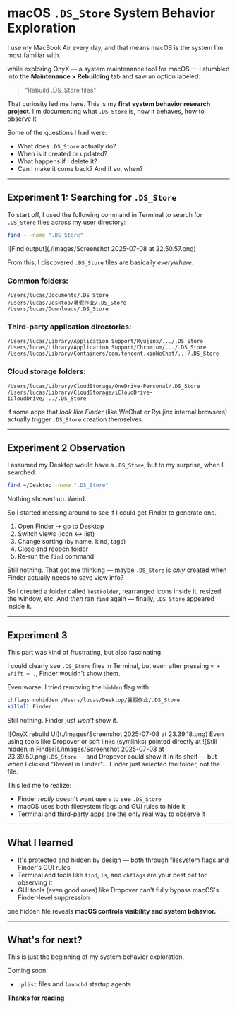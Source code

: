 # macOS `.DS_Store` System Behavior Exploration

I use my MacBook Air every day, and that means macOS is the system I'm most familiar with.

while exploring OnyX — a system maintenance tool for macOS — I stumbled into the **Maintenance > Rebuilding** tab and saw an option labeled:

> “Rebuild .DS_Store files”

That curiosity led me here. This is my **first system behavior research project**. I'm documenting what `.DS_Store` is, how it behaves, how to observe it

Some of the questions I had were:

- What does `.DS_Store` actually do?
- When is it created or updated?
- What happens if I delete it?
- Can I make it come back? And if so, when?

---

## Experiment 1: Searching for `.DS_Store`

To start off, I used the following command in Terminal to search for `.DS_Store` files across my user directory:

```bash
find ~ -name ".DS_Store"
```

![Find output](./images/Screenshot 2025-07-08 at 22.50.57.png)

From this, I discovered `.DS_Store` files are basically *everywhere*:

###  Common folders:

```
/Users/lucas/Documents/.DS_Store
/Users/lucas/Desktop/暑假作业/.DS_Store
/Users/lucas/Downloads/.DS_Store
```

###  Third-party application directories:

```
/Users/lucas/Library/Application Support/Ryujinx/.../.DS_Store
/Users/lucas/Library/Application Support/Chromium/.../.DS_Store
/Users/lucas/Library/Containers/com.tencent.xinWeChat/.../.DS_Store
```

### Cloud storage folders:

```
/Users/lucas/Library/CloudStorage/OneDrive-Personal/.DS_Store
/Users/lucas/Library/CloudStorage/iCloudDrive-iCloudDrive/.../.DS_Store
```

if some apps that *look like Finder* (like WeChat or Ryujinx internal browsers) actually trigger `.DS_Store` creation themselves.

---

## Experiment 2 Observation

I assumed my Desktop would have a `.DS_Store`, but to my surprise, when I searched:

```bash
find ~/Desktop -name ".DS_Store"
```

Nothing showed up. Weird.

So I started messing around to see if I could get Finder to generate one.

1. Open Finder → go to Desktop
2. Switch views (icon ↔ list)
3. Change sorting (by name, kind, tags)
4. Close and reopen folder
5. Re-run the `find` command

Still nothing. That got me thinking — maybe `.DS_Store` is *only* created when Finder actually needs to save view info?

So I created a folder called `TestFolder`, rearranged icons inside it, resized the window, etc. And *then* ran `find` again — finally, `.DS_Store` appeared inside it.

---

## Experiment 3

This part was kind of frustrating, but also fascinating.

I could clearly see `.DS_Store` files in Terminal, but even after pressing `⌘ + Shift + .`, Finder wouldn't show them.

Even worse: I tried removing the `hidden` flag with:

```bash
chflags nohidden /Users/lucas/Desktop/暑假作业/.DS_Store
killall Finder
```

Still nothing. Finder just *won't* show it.

![OnyX rebuild UI](./images/Screenshot 2025-07-08 at 23.39.18.png)
Even using tools like Dropover or soft links (symlinks) pointed directly at ![Still hidden in Finder](./images/Screenshot 2025-07-08 at 23.39.50.png)`.DS_Store` — and Dropover could show it in its shelf — but when I clicked "Reveal in Finder"… Finder just selected the folder, not the file. 

This led me to realize:

- Finder *really* doesn't want users to see `.DS_Store`
- macOS uses both filesystem flags and GUI rules to hide it
- Terminal and third-party apps are the only real way to observe it

---

## What I learned

- It's protected and hidden by design — both through filesystem flags and Finder's GUI rules
- Terminal and tools like `find`, `ls`, and `chflags` are your best bet for observing it
- GUI tools (even good ones) like Dropover can't fully bypass macOS's Finder-level suppression

one hidden file reveals **macOS controls visibility and system behavior.**

---

## What's for next?

This is just the beginning of my system behavior exploration.

Coming soon:

- `.plist` files and `launchd` startup agents



**Thanks for reading**
